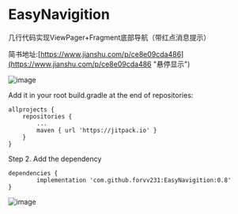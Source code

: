# EasyNavigition
几行代码实现ViewPager+Fragment底部导航（带红点消息提示）



简书地址:[https://www.jianshu.com/p/ce8e09cda486](https://www.jianshu.com/p/ce8e09cda486 "悬停显示")




![image](https://github.com/forvv231/EasyNavigition/blob/master/screenshot/pre.gif)




Add it in your root build.gradle at the end of repositories:

	allprojects {
		repositories {
			...
			maven { url 'https://jitpack.io' }
		}
	}
Step 2. Add the dependency

	dependencies {
	        implementation 'com.github.forvv231:EasyNavigition:0.8'
	}





![image](https://github.com/forvv231/EasyNavigition/blob/master/screenshot/pre2.png)
